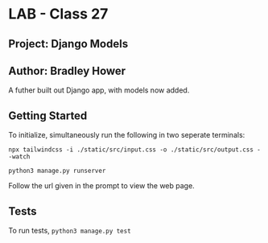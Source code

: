 # LAB - Class 27

## Project: Django Models

## Author: Bradley Hower

A futher built out Django app, with models now added.

## Getting Started

To initialize, simultaneously run the following in two seperate terminals:

`npx tailwindcss -i ./static/src/input.css -o ./static/src/output.css --watch`

`python3 manage.py runserver`

Follow the url given in the prompt to view the web page.

## Tests

To run tests, `python3 manage.py test`
